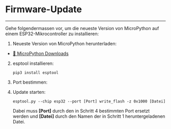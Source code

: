 # Firmware-Update
---

Gehe folgendermassen vor, um die neueste Version von MicroPython auf einem ESP32-Mikrocontroller zu installieren:

1. Neueste Version von MicroPython herunterladen:

* [:link: MicroPython Downloads][1]

2. esptool installieren:

   ```
   pip3 install esptool
   ```

3. Port bestimmen:


4. Update starten:

   ```
   esptool.py --chip esp32 --port [Port] write_flash -z 0x1000 [Datei]
   ```

   Dabei muss **[Port]** durch den in Schritt 4 bestimmten Port ersetzt werden und **[Datei]** durch den Namen der in Schritt 1 heruntergeladenen Datei.

[1]: https://micropython.org/download#esp32
